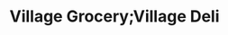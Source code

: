 ---
title: "Village Grocery;Village Deli"
url: /loveland/village-grocery-village-deli/
shop: convenience
---